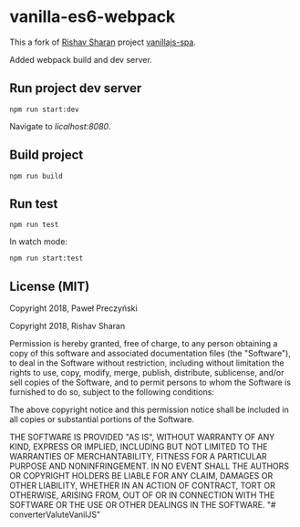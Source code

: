 # vanilla-es6-webpack

This a fork of [Rishav Sharan](https://github.com/precz/vanillajs-spa/commits?author=rishavs) project [vanillajs-spa](https://github.com/rishavs/vanillajs-spa).

Added webpack build and dev server.

## Run project dev server
```
npm run start:dev
```
Navigate to *licalhost:8080*.

## Build project
```
npm run build
```

## Run test
```
npm run test
```
In watch mode:
```
npm run start:test
```

## License (MIT)
Copyright 2018, Paweł Preczyński

Copyright 2018, Rishav Sharan

Permission is hereby granted, free of charge, to any person obtaining a copy of this software and associated documentation files (the "Software"), to deal in the Software without restriction, including without limitation the rights to use, copy, modify, merge, publish, distribute, sublicense, and/or sell copies of the Software, and to permit persons to whom the Software is furnished to do so, subject to the following conditions:

The above copyright notice and this permission notice shall be included in all copies or substantial portions of the Software.


THE SOFTWARE IS PROVIDED "AS IS", WITHOUT WARRANTY OF ANY KIND, EXPRESS OR IMPLIED, INCLUDING BUT NOT LIMITED TO THE WARRANTIES OF MERCHANTABILITY, FITNESS FOR A PARTICULAR PURPOSE AND NONINFRINGEMENT. IN NO EVENT SHALL THE AUTHORS OR COPYRIGHT HOLDERS BE LIABLE FOR ANY CLAIM, DAMAGES OR OTHER LIABILITY, WHETHER IN AN ACTION OF CONTRACT, TORT OR OTHERWISE, ARISING FROM, OUT OF OR IN CONNECTION WITH THE SOFTWARE OR THE USE OR OTHER DEALINGS IN THE SOFTWARE.
"# converterValuteVanilJS" 
